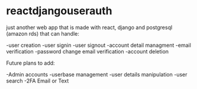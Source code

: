 # reactdjangouserauth

just another web app that is made with react, django and postgresql (amazon rds) that can handle:

-user creation
-user signin
-user signout
-account detail managment
-email verification
-password change email verification
-account deletion

Future plans to add:

-Admin accounts
  -userbase management
  -user details manipulation
-user search
-2FA Email or Text
